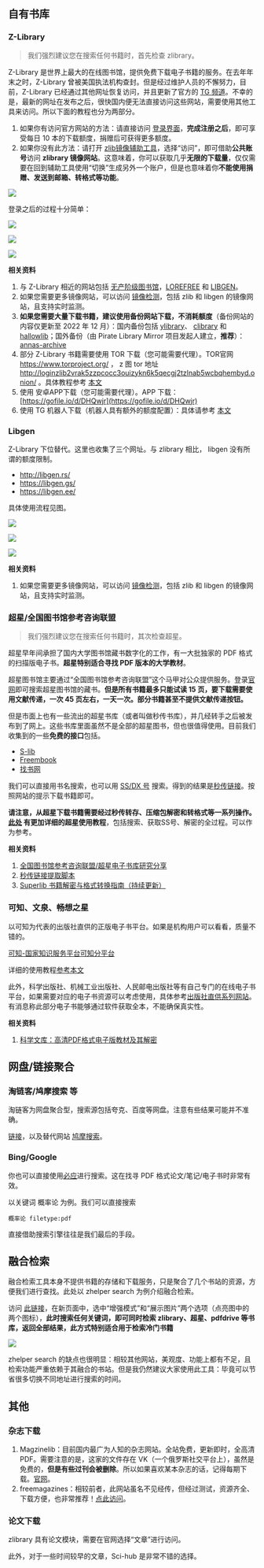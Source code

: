 
## 自有书库

### Z-Library

> 我们强烈建议您在搜索任何书籍时，首先检查 zlibrary。

Z-Library 是世界上最大的在线图书馆，提供免费下载电子书籍的服务。在去年年末之时，Z-Library 曾被美国执法机构查封。但是经过维护人员的不懈努力，目前，Z-Library 已经通过其他网址恢复访问，并且更新了官方的 [TG 频道](https://t.me/zlibrary_official)。不幸的是，最新的网址在发布之后，很快国内便无法直接访问这些网站，需要使用其他工具来访问。所以下面的教程也分为两部分。

1. 如果你有访问官方网站的方法：请直接访问 [登录界面](https://singlelogin.me/)，**完成注册之后**，即可享受每日 10 本的下载额度，捐赠后可获得更多额度。
2. 如果你没有此方法：请打开 [zlib镜像辅助工具](http://zlib.yibook.org/)，选择“访问”，即可借助**公共账号**访问 **zlibrary 镜像网站**。这意味着，你可以获取几乎**无限的下载量**，仅仅需要在回到辅助工具使用“切换”生成另外一个账户，但是也意味着你**不能使用捐赠、发送到邮箱、转格式等功能**。

![](./Snipaste_2023-04-06_21-55-28.png)


登录之后的过程十分简单：

![](./Snipaste_2023-04-06_21-57-34.png)

![](./Snipaste_2023-04-06_21-58-41.png)

![](./Snipaste_2023-04-06_22-06-55.png)

**相关资料**

1. 与 Z-Library 相近的网站包括 [无产阶级图书馆](https://library.proletarian.me/)，[LOREFREE](https://ebook2.lorefree.com/) 和 [LIBGEN](http://libgen.rs/)。
2. 如果您需要更多镜像网站，可以访问 [镜像检测](http://mirror.yibook.org/)，包括 zlib 和 libgen 的镜像网站，且支持实时监测。
3. **如果您需要大量下载书籍，建议使用备份网站下载，不消耗额度**（备份网站的内容仅更新至 2022 年 12 月）：国内备份包括 [ylibrary](https://ylibrary.org/)、 [clibrary](https://clibrary.cn/) 和 [hallowlib](https://bk.hallowlib.org/)；国外备份（由 Pirate Library Mirror 项目发起人建立，**推荐**）：[annas-archive](https://annas-archive.org/)
4. 部分 Z-Library 书籍需要使用 TOR 下载（您可能需要代理）。TOR官网 https://www.torproject.org/ ， z 图 tor 地址 http://loginzlib2vrak5zzpcocc3ouizykn6k5qecgj2tzlnab5wcbqhembyd.onion/ 。具体教程参考 [本文](https://bbs.yibook.org/d/206-hui-fu-xia-zai-fang-shi-2-shi-yong-tor-xia-zai-z-library-zi-yuan/32)
5. 使用 安卓APP下载（您可能需要代理）。APP 下载：[https://gofile.io/d/DHQwjr](https://gofile.io/d/DHQwjr)
6. 使用 TG 机器人下载（机器人具有额外的额度配置）：具体请参考 [本文](https://bbs.yibook.org/d/220-hui-fu-xia-zai-fang-shi-1-tong-guo-tg-ji-qi-ren-xia-zai-z-library-shu-ji)

### Libgen

Z-Library 下位替代。这里也收集了三个网址。与 zlibrary 相比， libgen 没有所谓的额度限制。

- http://libgen.rs/
- https://libgen.gs/
- https://libgen.ee/

具体使用流程见图。

![](./2022-08-18-16-25-14.png)

![](./2022-08-18-16-26-18.png)

![](./2022-08-18-16-26-54.png)

**相关资料**

1. 如果您需要更多镜像网站，可以访问 [镜像检测](http://mirror.yibook.org/)，包括 zlib 和 libgen 的镜像网站，且支持实时监测。

### 超星/全国图书馆参考咨询联盟

> 我们强烈建议您在搜索任何书籍时，其次检查超星。

超星早年间承担了国内大学图书馆藏书数字化的工作，有一大批独家的 PDF 格式的扫描版电子书。**超星特别适合寻找 PDF 版本的大学教材**。

超星图书馆主要通过“全国图书馆参考咨询联盟”这个马甲对公众提供服务。登录[官网](http://www.ucdrs.superlib.net/)即可搜索超星图书馆的藏书。**但是所有书籍最多只能试读 15 页，要下载需要使用文献传递，一次 45 页左右，一天一次。部分书籍甚至不提供文献传递按钮。**

但是市面上也有一些流出的超星书库（或者叫做秒传书库），并几经转手之后被发布到了网上。这些书库里面虽然不是全部的超星图书，但也很值得使用。目前我们收集到的一些**免费的接口**包括。

- [S-lib](https://s-lib.ylibrary.org/)
- [Freembook](https://freembook.com/)
- [找书网](https://findbooks.eu.org/)

我们可以直接用书名搜索，也可以用 [SS/DX 号](https://ssdown.org/blog/dxandss/) 搜索。得到的结果是[秒传链接](https://mengzonefire.code.misakanet.cn/rapid-upload-userscript-doc/document/Info/%E8%84%9A%E6%9C%AC%E8%AF%B4%E6%98%8E.html#%E8%84%9A%E6%9C%AC%E4%BB%8B%E7%BB%8D)。按照网站的提示下载书籍即可。

**请注意，从超星下载书籍需要经过秒传转存、压缩包解密和转格式等一系列操作。[此处](https://ssdown.org/blog/quick/) 有更加详细的超星使用教程**，包括搜索、获取SS号、解密的全过程。可以作为参考。


**相关资料**

1. [全国图书馆参考咨询联盟/超星电子书库研究分享](https://ssdown.org/)
2. [秒传链接提取脚本](https://mengzonefire.code.misakanet.cn/rapid-upload-userscript-doc/)
3. [Superlib 书籍解密与格式转换指南（持续更新）](https://ssdown.org/blog/solve/)



### 可知、文泉、畅想之星

以可知为代表的出版社直供的正版电子书平台。如果是机构用户可以看看，质量不错的。

[可知-国家知识服务平台可知分平台](/d/12kx)

详细的使用教程[参考本文](/post/keledge)

此外，科学出版社、机械工业出版社、人民邮电出版社等有自己专门的在线电子书平台，如果需要对应的电子书资源可以考虑使用，具体参考[出版社直供系列网站](https://yibook.org/tags/%E5%87%BA%E7%89%88%E7%A4%BE%E7%9B%B4%E4%BE%9B/)。有消息称此部分电子书能够通过软件获取全本，不能确保真实性。


**相关资料**

1. [科学文库：高清PDF格式电子版教材及其解密](https://blog.yibook.org/post/sciencereading/)

## 网盘/链接聚合

### 淘链客/鸠摩搜索 等

淘链客为网盘聚合型，搜索源包括夸克、百度等网盘。注意有些结果可能并不准确。

[链接](https://www.toplinks.cc)，以及替代网站 [鸠摩搜索](https://www.jiumodiary.com/)。

### Bing/Google

你也可以直接使用[必应](https://cn.bing.com/)进行搜索。这在找寻 PDF 格式论文/笔记/电子书时非常有效。

以关键词 概率论 为例。我们可以直接搜索

```
概率论 filetype:pdf 
```

直接借助搜索引擎往往是我们最后的手段。

## 融合检索


融合检索工具本身不提供书籍的存储和下载服务，只是聚合了几个书站的资源，方便我们进行查找。此处以 zhelper search 为例介绍融合检索。

访问 [此链接](https://search.zhelper.net/?[{%22name%22:%22zlib.app%22,%22url%22:%22https://worker.zlib.app%22,%22type%22:%22full%22,%22sensitive%22:false,%22detail%22:false,%22download%22:%22https://worker.zlib.app/download/%22},{%22name%22:%22pdfdrive%22,%22url%22:%22https://pdfdrive.bookpan.net%22,%22sensitive%22:false,%22detail%22:false,%22display%22:{%22h%22:[%22title%22],%22p1%22:[%22year%22,%22pages%22],%22p2%22:[%22sizestring%22,%22id%22],%22detail%22:[%22md5%22]}},{%22name%22:%22Ylibrary%22,%22url%22:%22https://zlibrary.ylibrary.org%22,%22type%22:%22full%22,%22sensitive%22:false,%22detail%22:true},{%22name%22:%22Ylibrary%22,%22url%22:%22https://superlib.ylibrary.org%22,%22type%22:%22full%22,%22sensitive%22:false,%22detail%22:true},{%22name%22:%22bookpan%22,%22url%22:%22https://api.bookpan.net%22,%22type%22:%22light%22,%22sensitive%22:false,%22detail%22:true}])，在新页面中，选中“增强模式”和“展示图片”两个选项（点亮图中的两个图标），**此时搜索任何关键词，即可同时检索 zlibrary、超星、pdfdrive 等书库，返回全部结果，此方式特别适合用于检索冷门书籍**


![](./Snipaste_2023-04-06_22-59-29.png)

zhelper search 的缺点也很明显：相较其他网站，美观度、功能上都有不足，且检索功能严重依赖于其融合的书站。但是我仍然建议大家使用此工具：毕竟可以节省很多切换不同地址进行搜索的时间。

<!-- ## 书站导航 -->



## 其他

### 杂志下载 

1. Magzinelib：目前国内最广为人知的杂志网站。全站免费，更新即时，全高清PDF。需要注意的是，这家的文件存在 VK（一个俄罗斯社交平台上），虽然是免费的，**但是有些过刊会被删除**。所以如果喜欢某本杂志的话，记得每期下载。[官网](https://magazinelib.com/)。
2. freemagazines：相较前者，此网站虽名不见经传，但经过测试，资源齐全、下载方便，也非常推荐！[点此访问](https://freemagazines.top/)。


### 论文下载

zlibrary 具有论文模块，需要在官网选择“文章”进行访问。

此外，对于一些时间较早的文章，Sci-hub 是非常不错的选择。

